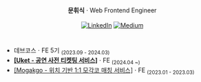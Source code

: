 <div align='center'>
  <div>
    <strong>문휘식</strong> ⋅ <span>Web Frontend Engineer</span>
  </div>
  <br/>
  <a href="https://www.linkedin.com/in/moonhwisik/"><img src="https://img.shields.io/badge/LinkedIn-0077B5?style=for-the-badge&logo=linkedin&logoColor=white" alt="LinkedIn" /></a>
<a href="https://coggiee.medium.com/"><img src="https://img.shields.io/badge/Medium-12100E?style=for-the-badge&logo=medium&logoColor=white" alt="Medium" /></a>
</div>

# 

- 데브코스 ⋅ FE 5기 <sub>(2023.09 - 2024.03)</sub>
- [<strong>[Uket - 공연 사전 티켓팅 서비스]</strong>](https://github.com/DCNJ-Uket/Uket-FE) ⋅ FE <sub>(2024.04 ~)</sub>
- [[Mogakgo - 위치 기반 1:1 모각코 매칭 서비스]](https://github.com/Open-Eye-Im-Developer/MoGakGo-FE) ⋅ FE <sub>(2023.01 - 2023.03)</sub>

